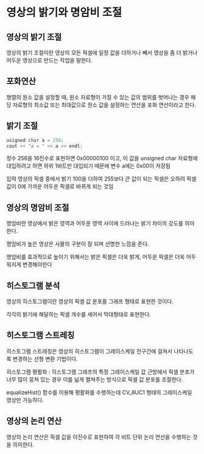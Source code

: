 # 영상의 밝기와 명암비 조절

## 영상의 밝기 조절

영상의 밝기 조절이란 영상의 모든 픽셀에 일정 값을 더하거나 빼서 영상을 좀 더 밝거나 어두운 영상으로 만드는 작업을 말한다.

## 포화연산

행렬의 원소 값을 설정할 때, 원소 자료형이 가질 수 있는 값의 범위를 벗어나는 경우 
해당 자료형의 최소값 또는 최대값으로 원소 값을 설정하는 연산을 포화 연산이라고 한다.

## 밝기 조절

``` c++
usigned char a = 256;
cout << "a = " << a << endl;
```

정수 256을 16진수로 표현하면 0x00000100 이고, 이 값을 unsigned char 자료형에 대입하려고 하면 하위 1바트만 대입되기 때문에 변수 a에는 0x00이 저장됨

입력 영상의 픽셀 중에서 밝기 100을 더하여 255보다 큰 값이 되는 픽셀은 오하려 픽셀 값이 0에 가까운 어두운 픽셀로 바뀌게 되는 것임

## 영상의 명암비 조절

명암비란 영상에서 밝은 영역과 어두운 영역 사이에 드러나는 밝기 차이의 강도를 의미한다.

명암비가 높은 영상은 사물의 구분이 잘 되며 선명한 느낌을 준다.

명암비를 효과적으로 높이기 위해서는 밝은 픽셀은 더욱 밝게, 어두운 픽셀은 더욱 어두워지게 변경해야한다



## 히스토그램 분석

영상의 히스토그램이란 영상의 픽셀 값 분포를 그래프 형태로 표현한 것이다.

각각의 밝기에 해달하는 픽셀 개수를 세어서 막대형태로 표현한다.

## 히스토그램 스트레칭

히스토그램 스트레칭은 영상의 히스토그램이 그레이스케일 전구간에 걸쳐서 나타나도록 변경하는 선형 변환 기법이다.

히스토그램 평활화 : 히스토그램 그래프의 특정 그레이스케일 값 근방에서 픽셀 분포가 너무 많이 뭉쳐 있는 경우 이를 넓게 펼쳐주는 방식으로 픽셀 값 분포를 조절한다.

equalizeHist() 함수를 이용해 평활화를 수행하는데 CV_8UC1 형태의 그레이스케일 영상만 가능하다.


## 영상의 논리 연산

영상의 논리 연산은 픽셀 값을 이진수로 표현하여 각 비트 단위 논리 연산을 수행하는 것을 의미한다.

